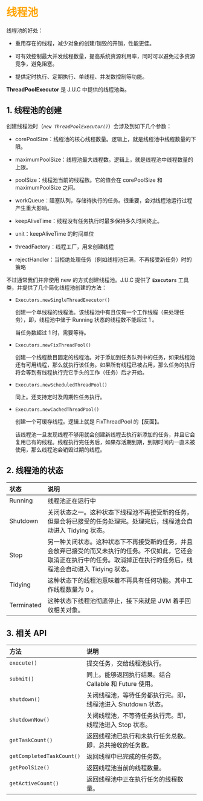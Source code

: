 # <font color="orange">线程池</font>

线程池的好处：

- 重用存在的线程，减少对象的创建/销毁的开销，性能更佳。

- 可有效控制最大并发线程数量，提高系统资源利用率，同时可以避免过多资源竞争，避免阻塞。

- 提供定时执行、定期执行、单线程、并发数控制等功能。

**ThreadPoolExecutor** 是 J.U.C 中提供的线程池类。

## 1. 线程池的创建

创建线程池时（*`new ThreadPoolExecutor()`*）会涉及到如下几个参数：

- corePoolSize：线程池的核心线程数量。逻辑上，就是线程池中线程数量的下限。

- maximumPoolSize：线程池最大线程数。逻辑上，就是线程池中线程数量的上限。

- poolSize：线程池当前的线程数。它的值会在 corePoolSize 和 maximumPoolSize 之间。

- workQueue：阻塞队列，存储待执行的任务。很重要，会对线程池运行过程产生重大影响。

- keepAliveTime：线程没有任务执行时最多保持多久时间终止。

- unit：keepAliveTime 的时间单位

- threadFactory：线程工厂，用来创建线程

- rejectHandler：当拒绝处理任务（例如线程池已满，不再接受新任务）时的策略

不过通常我们并非使用 new 的方式创建线程池。J.U.C 提供了 **`Executors`** 工具类，并提供了几个简化线程池创建的方法：

- `Executors.newSingleThreadExecutor()`

  创建一个单线程的线程池。该线程池中有且仅有一个工作线程（来处理任务），即，线程池中储于 Running 状态的线程数不能超过 1 。
  
  当任务数超过 1 时，需要等待。

- `Executors.newFixThreadPool()`

  创建一个线程数目固定的线程池。对于添加到任务队列中的任务，如果线程池还有可用线程，那么就执行该任务。如果所有线程已被占用，那么任务的执行将会等到有线程执行完它手头的工作（任务）后才开始。

- `Executors.newScheduledThreadPool()`

  同上。还支持定时及周期性任务执行。

- `Executors.newCachedThreadPool()`

  创建一个可缓存线程。逻辑上就是 FixThreadPool 的【反面】。

  该线程池一旦发现线程不够用就会创建新线程去执行新添加的任务，并且它会复用已有的线程。线程执行完任务后，如果存活期到期，到期时间内一直未被使用，那么线程池会销毁过期的线程。


## 2. 线程池的状态

| 状态 | 说明 |
| :- | :- |
| Running | 线程池正在运行中 |
| Shutdown | 关闭状态之一。这种状态下线程池不再接受新的任务，但是会将已接受的任务处理完。处理完后，线程池会自动进入 Tidying 状态。|
| Stop | 另一种关闭状态。这种状态下不再接受新的任务，并且会放弃已接受的而又未执行的任务。不仅如此，它还会取消正在执行中的任务。取消掉正在执行的任务后，线程池会自动进入 Tidying 状态。|
| Tidying | 这种状态下的线程池意味着不再具有任何功能。其中工作线程数量为 0 。 |
| Terminated | 这种状态下线程池彻底停止，接下来就是 JVM 着手回收相关对象。|


## 3. 相关 API 

| 方法 | 说明 |
| :- | :- |
| `execute()` | 提交任务，交给线程池执行。|
| `submit()` | 同上。能够返回执行结果。结合 Callable 和 Future 使用。|
| `shutdown()` | 关闭线程池，等待任务都执行完。即，线程池进入 Shutdown 状态。|
| `shutdownNow()` | 关闭线程池，不等待任务执行完。即，线程池进入 Stop 状态。|
| `getTaskCount()` | 返回线程池已执行和未执行任务总数。即，总共接收的任务数。|
| `getCompletedTaskCount()` | 返回线程中已完成的任务数。|
| `getPoolSize()` | 返回线程池当前的线程数量。|
| `getActiveCount()` | 返回线程池中正在执行任务的线程数量。|


